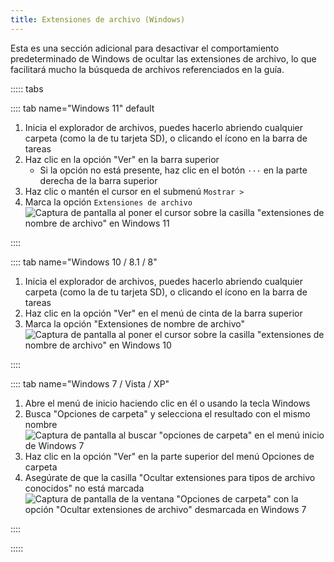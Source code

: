 ```yaml
---
title: Extensiones de archivo (Windows)
---
```


Esta es una sección adicional para desactivar el comportamiento predeterminado de Windows de ocultar las extensiones de archivo, lo que facilitará mucho la búsqueda de archivos referenciados en la guía.

::::: tabs

:::: tab name="Windows 11" default

1. Inicia el explorador de archivos, puedes hacerlo abriendo cualquier carpeta (como la de tu tarjeta SD), o clicando el ícono en la barra de tareas
1. Haz clic en la opción "Ver" en la barra superior
    - Si la opción no está presente, haz clic en el botón `···` en la parte derecha de la barra superior
1. Haz clic o mantén el cursor en el submenú `Mostrar >`
1. Marca la opción `Extensiones de archivo` ![Captura de pantalla al poner el cursor sobre la casilla "extensiones de nombre de archivo" en Windows 11](/assets/images/windows-11-file-extensions.png)

::::

:::: tab name="Windows 10 / 8.1 / 8"

1. Inicia el explorador de archivos, puedes hacerlo abriendo cualquier carpeta (como la de tu tarjeta SD), o clicando el ícono en la barra de tareas
1. Haz clic en la opción "Ver" en el menú de cinta de la barra superior
1. Marca la opción "Extensiones de nombre de archivo" ![Captura de pantalla al poner el cursor sobre la casilla "extensiones de nombre de archivo" en Windows 10](/assets/images/windows-10-file-extensions.png)

::::

:::: tab name="Windows 7 / Vista / XP"

1. Abre el menú de inicio haciendo clic en él o usando la tecla Windows
1. Busca "Opciones de carpeta" y selecciona el resultado con el mismo nombre ![Captura de pantalla al buscar "opciones de carpeta" en el menú inicio de Windows 7](/assets/images/windows-7-folder-options-start-menu.png)
1. Haz clic en la opción "Ver" en la parte superior del menú Opciones de carpeta
1. Asegúrate de que la casilla "Ocultar extensiones para tipos de archivo conocidos" no está marcada ![Captura de pantalla de la ventana "Opciones de carpeta" con la opción "Ocultar extensiones de archivo" desmarcada en Windows 7](/assets/images/windows-7-folder-options.png)

::::

:::::
